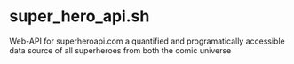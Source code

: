# super_hero_api.sh
Web-API for superheroapi.com a quantified and programatically accessible data source of all superheroes from both the comic universe
